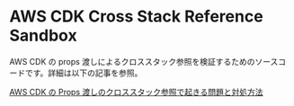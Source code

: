 # AWS CDK Cross Stack Reference Sandbox

AWS CDK の props 渡しによるクロススタック参照を検証するためのソースコードです。詳細は以下の記事を参照。

[AWS CDK の Props 渡しのクロススタック参照で起きる問題と対処方法](https://dev.classmethod.jp/articles/aws-cdk-props-cross-stack-reference-problem-and-handle/)

